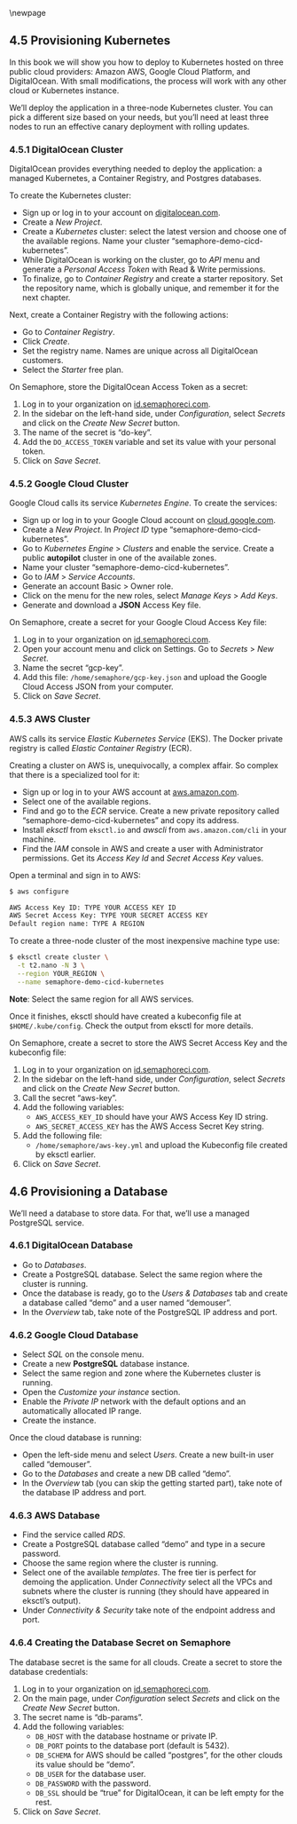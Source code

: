 \newpage

## 4.5 Provisioning Kubernetes



In this book we will show you how to deploy to Kubernetes hosted on three public cloud providers: Amazon AWS, Google Cloud Platform, and DigitalOcean. With small modifications, the process will work with any other cloud or Kubernetes instance.

We’ll deploy the application in a three-node Kubernetes cluster. You can pick a different size based on your needs, but you’ll need at least three nodes to run an effective canary deployment with rolling updates.

### 4.5.1 DigitalOcean Cluster

DigitalOcean provides everything needed to deploy the application: a managed Kubernetes, a Container Registry, and Postgres databases. 

To create the Kubernetes cluster:

  - Sign up or log in to your account on [digitalocean.com](https://www.digitalocean.com).
  - Create a *New Project*.
  - Create a *Kubernetes* cluster: select the latest version and choose one of the available regions. Name your cluster “semaphore-demo-cicd-kubernetes”.
  -  While DigitalOcean is working on the cluster, go to *API* menu and generate a *Personal Access Token* with Read & Write permissions.
  - To finalize, go to *Container Registry* and create a starter repository. Set the repository name, which is globally unique, and remember it for the next chapter.

Next, create a Container Registry with the following actions:

- Go to *Container Registry*.
- Click *Create*.
- Set the registry name. Names are unique across all DigitalOcean customers.
- Select the *Starter* free plan.

On Semaphore, store the DigitalOcean Access Token as a secret:

1.  Log in to your organization on [id.semaphoreci.com](https://id.semaphoreci.com).
2.  In the sidebar on the left-hand side, under *Configuration*, select *Secrets* and click on the *Create New Secret* button.
3.  The name of the secret is “do-key”.
4.  Add the `DO_ACCESS_TOKEN` variable and set its value with your personal token.
5.  Click on *Save Secret*.

### 4.5.2 Google Cloud Cluster

Google Cloud calls its service *Kubernetes Engine*. To create the services:

  - Sign up or log in to your Google Cloud account on [cloud.google.com](https://cloud.google.com).
  - Create a *New Project*. In *Project ID* type “semaphore-demo-cicd-kubernetes”.
  - Go to *Kubernetes Engine* \> *Clusters* and enable the service. Create a public **autopilot** cluster in one of the available zones.
  - Name your cluster “semaphore-demo-cicd-kubernetes”.
  - Go to *IAM* \> *Service Accounts*.
  - Generate an account Basic > Owner role.
  - Click on the menu for the new roles, select *Manage Keys* > *Add Keys*. 
  - Generate and download a **JSON** Access Key file.

On Semaphore, create a secret for your Google Cloud Access Key file:

1.  Log in to your organization on [id.semaphoreci.com](https://id.semaphoreci.com).
2.  Open your account menu and click on Settings. Go to *Secrets* > *New Secret*.
3.  Name the secret “gcp-key”.
4.  Add this file: `/home/semaphore/gcp-key.json` and upload the Google Cloud Access JSON from your computer.
5.  Click on *Save Secret*.

### 4.5.3 AWS Cluster

AWS calls its service *Elastic Kubernetes Service* (EKS). The Docker private registry is called *Elastic Container Registry* (ECR).

Creating a cluster on AWS is, unequivocally, a complex affair. So complex that there is a specialized tool for it:

  - Sign up or log in to your AWS account at [aws.amazon.com](https://aws.amazon.com).
  - Select one of the available regions.
  - Find and go to the *ECR* service. Create a new private repository called “semaphore-demo-cicd-kubernetes” and copy its address.
  - Install *eksctl* from `eksctl.io` and *awscli* from `aws.amazon.com/cli` in your machine.
  - Find the *IAM* console in AWS and create a user with Administrator permissions. Get its *Access Key Id* and *Secret Access Key* values.

Open a terminal and sign in to AWS:

``` bash
$ aws configure

AWS Access Key ID: TYPE YOUR ACCESS KEY ID
AWS Secret Access Key: TYPE YOUR SECRET ACCESS KEY
Default region name: TYPE A REGION
```

To create a three-node cluster of the most inexpensive machine type use:

``` bash
$ eksctl create cluster \
  -t t2.nano -N 3 \
  --region YOUR_REGION \
  --name semaphore-demo-cicd-kubernetes
```

**Note**: Select the same region for all AWS services.

Once it finishes, eksctl should have created a kubeconfig file at `$HOME/.kube/config`. Check the output from eksctl for more details.

On Semaphore, create a secret to store the AWS Secret Access Key and the kubeconfig file:

1.  Log in to your organization on [id.semaphoreci.com](https://id.semaphoreci.com).
2.  In the sidebar on the left-hand side, under *Configuration*, select *Secrets* and click on the *Create New Secret* button.
3.  Call the secret “aws-key”.
4.  Add the following variables:
      - `AWS_ACCESS_KEY_ID` should have your AWS Access Key ID string.
      - `AWS_SECRET_ACCESS_KEY` has the AWS Access Secret Key string.
5.  Add the following file:
      - `/home/semaphore/aws-key.yml` and upload the Kubeconfig file created by eksctl earlier.
6.  Click on *Save Secret*.

## 4.6 Provisioning a Database

We’ll need a database to store data. For that, we’ll use a managed PostgreSQL service.

### 4.6.1 DigitalOcean Database

  - Go to *Databases*.
  - Create a PostgreSQL database. Select the same region where the cluster is running.
  - Once the database is ready, go to the *Users & Databases* tab and create a database called “demo” and a user named “demouser”.
  - In the *Overview* tab, take note of the PostgreSQL IP address and port.

### 4.6.2 Google Cloud Database

  - Select *SQL* on the console menu.
  - Create a new **PostgreSQL** database instance.
  - Select the same region and zone where the Kubernetes cluster is running.
  - Open the *Customize your instance* section.
  - Enable the *Private IP* network with the default options and an automatically allocated IP range.
  - Create the instance.

Once the cloud database is running:

  - Open the left-side menu and select *Users*. Create a new built-in user called “demouser”.
  - Go to the *Databases* and create a new DB called “demo”.
  - In the *Overview* tab (you can skip the getting started part), take note of the database IP address and port.

### 4.6.3 AWS Database

  - Find the service called *RDS*.
  - Create a PostgreSQL database called “demo” and type in a secure password.
  - Choose the same region where the cluster is running.
  - Select one of the available *templates*. The free tier is perfect for demoing the application. Under *Connectivity* select all the VPCs and subnets where the cluster is running (they should have appeared in eksctl’s output).
  - Under *Connectivity & Security* take note of the endpoint address
    and port.

### 4.6.4 Creating the Database Secret on Semaphore

The database secret is the same for all clouds. Create a secret to store the database credentials:

1.  Log in to your organization on [id.semaphoreci.com](https://id.semaphoreci.com).
2.  On the main page, under *Configuration* select *Secrets* and click on the *Create New Secret* button.
3.  The secret name is “db-params”.
4.  Add the following variables:
      - `DB_HOST` with the database hostname or private IP.
      - `DB_PORT` points to the database port (default is 5432).
      - `DB_SCHEMA` for AWS should be called “postgres”, for the other clouds its value should be “demo”.
      - `DB_USER` for the database user.
      - `DB_PASSWORD` with the password.
      - `DB_SSL` should be “true” for DigitalOcean, it can be left empty for the rest.
5.  Click on *Save Secret*.

